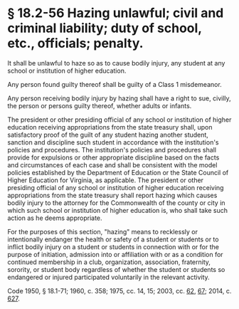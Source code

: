 # § 18.2-56 Hazing unlawful; civil and criminal liability; duty of school, etc., officials; penalty.

<p>It shall be unlawful to haze so as to cause bodily injury, any student at any school or institution of higher education.</p><p>Any person found guilty thereof shall be guilty of a Class 1 misdemeanor.</p><p>Any person receiving bodily injury by hazing shall have a right to sue, civilly, the person or persons guilty thereof, whether adults or infants.</p><p>The president or other presiding official of any school or institution of higher education receiving appropriations from the state treasury shall, upon satisfactory proof of the guilt of any student hazing another student, sanction and discipline such student in accordance with the institution's policies and procedures. The institution's policies and procedures shall provide for expulsions or other appropriate discipline based on the facts and circumstances of each case and shall be consistent with the model policies established by the Department of Education or the State Council of Higher Education for Virginia, as applicable. The president or other presiding official of any school or institution of higher education receiving appropriations from the state treasury shall report hazing which causes bodily injury to the attorney for the Commonwealth of the county or city in which such school or institution of higher education is, who shall take such action as he deems appropriate.</p><p>For the purposes of this section, "hazing" means to recklessly or intentionally endanger the health or safety of a student or students or to inflict bodily injury on a student or students in connection with or for the purpose of initiation, admission into or affiliation with or as a condition for continued membership in a club, organization, association, fraternity, sorority, or student body regardless of whether the student or students so endangered or injured participated voluntarily in the relevant activity.</p><p>Code 1950, § 18.1-71; 1960, c. 358; 1975, cc. 14, 15; 2003, cc. <a href='http://lis.virginia.gov/cgi-bin/legp604.exe?031+ful+CHAP0062'>62</a>, <a href='http://lis.virginia.gov/cgi-bin/legp604.exe?031+ful+CHAP0067'>67</a>; 2014, c. <a href='http://lis.virginia.gov/cgi-bin/legp604.exe?141+ful+CHAP0627'>627</a>.</p>